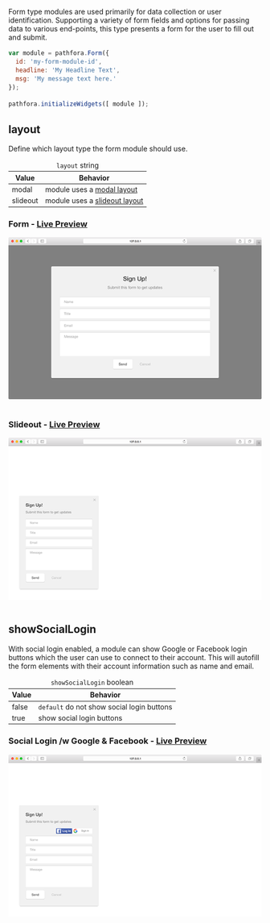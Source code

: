 Form type modules are used primarily for data collection or user identification. Supporting a variety of form fields and options for passing data to various end-points, this type presents a form for the user to fill out and submit.

``` javascript
var module = pathfora.Form({
  id: 'my-form-module-id',
  headline: 'My Headline Text',
  msg: 'My message text here.'
});

pathfora.initializeWidgets([ module ]);
```

## layout

Define which layout type the form module should use.

<table>
  <thead>
    <tr>
      <td colspan="2" align="center"><code>layout</code> string</td>
    </tr>
    <tr>
      <th>Value</th>
      <th>Behavior</th>
    </tr>
  </thead>
  
  <tr>
    <td>modal</td>
    <td>module uses a <a href="/layouts/modal">modal layout</a></td>
  </tr>
  <tr>
    <td>slideout</td>
    <td>module uses a <a href="/layouts/slideout">slideout layout</a></td>
  </tr>
</table>

### Form - [Live Preview](../../examples/preview/types/form/modal.html)

![Form Modal](../examples/img/types/form/modal.png)

<pre data-src="../../examples/src/types/form/modal.js"></pre>


### Slideout - [Live Preview](../../examples/preview/types/form/slideout.html)

![Form Slideout](../examples/img/types/form/slideout.png)

<pre data-src="../../examples/src/types/form/slideout.js"></pre>


## showSocialLogin

With social login enabled, a module can show Google or Facebook login buttons which the user can use to connect to their account. This will autofill the form elements with their account information such as name and email.

<table>
  <thead>
    <tr>
      <td colspan="2" align="center"><code>showSocialLogin</code> boolean</td>
    </tr>
    <tr>
      <th>Value</th>
      <th>Behavior</th>
    </tr>
  </thead>
  
  <tr>
    <td>false</td>
    <td><code>default</code> do not show social login buttons</td>
  </tr>
  <tr>
    <td>true</td>
    <td>show social login buttons</td>
  </tr>
</table>

### Social Login /w Google & Facebook - [Live Preview](../../examples/preview/types/form/social.html)

![Social Login Form](../examples/img/types/form/social.png)

<pre data-src="../../examples/src/types/form/social.js"></pre>